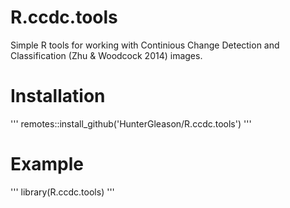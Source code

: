 # R.ccdc.tools
Simple R tools for working with Continious Change Detection and Classification (Zhu &amp; Woodcock 2014) images. 

# Installation
'''
remotes::install_github('HunterGleason/R.ccdc.tools')
'''

# Example
'''
library(R.ccdc.tools)
'''
